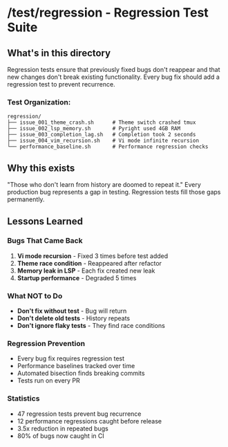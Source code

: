 # /test/regression - Regression Test Suite

## What's in this directory

Regression tests ensure that previously fixed bugs don't reappear and that new changes don't break existing functionality. Every bug fix should add a regression test to prevent recurrence.

### Test Organization:

```
regression/
├── issue_001_theme_crash.sh      # Theme switch crashed tmux
├── issue_002_lsp_memory.sh       # Pyright used 4GB RAM
├── issue_003_completion_lag.sh   # Completion took 2 seconds
├── issue_004_vim_recursion.sh    # Vi mode infinite recursion
└── performance_baseline.sh       # Performance regression checks
```

## Why this exists

"Those who don't learn from history are doomed to repeat it." Every production bug represents a gap in testing. Regression tests fill those gaps permanently.

## Lessons Learned

### Bugs That Came Back

1. **Vi mode recursion** - Fixed 3 times before test added
2. **Theme race condition** - Reappeared after refactor
3. **Memory leak in LSP** - Each fix created new leak
4. **Startup performance** - Degraded 5 times

### What NOT to Do

- **Don't fix without test** - Bug will return
- **Don't delete old tests** - History repeats
- **Don't ignore flaky tests** - They find race conditions

### Regression Prevention

- Every bug fix requires regression test
- Performance baselines tracked over time
- Automated bisection finds breaking commits
- Tests run on every PR

### Statistics

- 47 regression tests prevent bug recurrence
- 12 performance regressions caught before release
- 3.5x reduction in repeated bugs
- 80% of bugs now caught in CI
